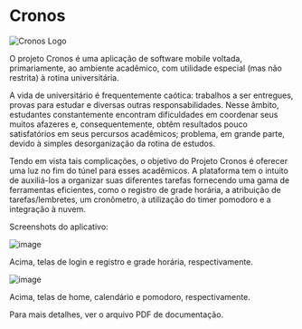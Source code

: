 # Cronos
![Cronos Logo](https://github.com/user-attachments/assets/8eb6f5f2-6420-483b-9cb3-c02c185fab7f)


O projeto Cronos é uma aplicação de software mobile voltada, primariamente, ao ambiente acadêmico, com utilidade especial (mas não restrita) à rotina universitária.

A vida de universitário é frequentemente caótica: trabalhos a ser entregues, provas para estudar e diversas outras responsabilidades. Nesse âmbito, estudantes constantemente encontram dificuldades em coordenar seus muitos afazeres e, consequentemente, obtêm resultados pouco satisfatórios em seus percursos acadêmicos; problema, em grande parte, devido à simples desorganização da rotina de estudos.

Tendo em vista tais complicações, o objetivo do Projeto Cronos é oferecer uma luz no fim do túnel para esses acadêmicos. A plataforma tem o intuito de auxiliá-los a organizar suas diferentes tarefas fornecendo uma gama de ferramentas eficientes, como o registro de grade horária, a atribuição de tarefas/lembretes, um cronômetro, a utilização do timer pomodoro e a integração à nuvem.

Screenshots do aplicativo:

![image](https://github.com/user-attachments/assets/982d0067-84d5-45af-9c5d-2bf2cde21467)

Acima, telas de login e registro e grade horária, respectivamente.


![image](https://github.com/user-attachments/assets/f8930d51-5e87-4604-8bfe-ed5a4f026134)

Acima, telas de home, calendário e pomodoro, respectivamente.



Para mais detalhes, ver o arquivo PDF de documentação.


